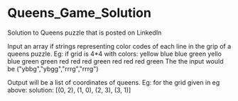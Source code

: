 # Queens_Game_Solution
Solution to Queens puzzle that is posted on LinkedIn

Input an array if strings representing color codes of each line in the grip of a queens puzzle.
Eg: if grid is 4*4 with colors:
    yellow blue blue  green
    yello  blue green green
    red    red  red   green
    red    red  red   green
    The the input would be ("ybbg","ybgg","rrrg","rrrg")

Output will be a list of coordinates of queens.
Eg: for the grid given in eg above:
    solution: [(0, 2), (1, 0), (2, 3), (3, 1)]
    
